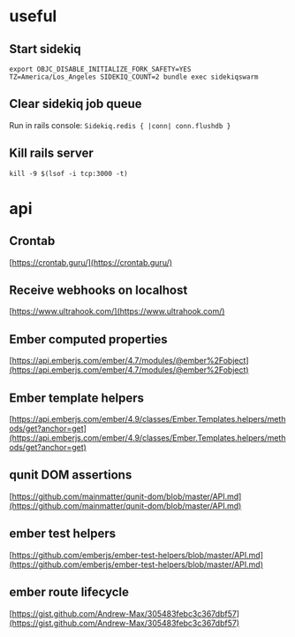 # useful

## Start sidekiq
```
export OBJC_DISABLE_INITIALIZE_FORK_SAFETY=YES
TZ=America/Los_Angeles SIDEKIQ_COUNT=2 bundle exec sidekiqswarm
```

## Clear sidekiq job queue
Run in rails console:
`Sidekiq.redis { |conn| conn.flushdb }`

## Kill rails server
`kill -9 $(lsof -i tcp:3000 -t)`

# api

## Crontab
[https://crontab.guru/](https://crontab.guru/)

## Receive webhooks on localhost
[https://www.ultrahook.com/](https://www.ultrahook.com/)

## Ember computed properties
[https://api.emberjs.com/ember/4.7/modules/@ember%2Fobject](https://api.emberjs.com/ember/4.7/modules/@ember%2Fobject)

## Ember template helpers
[https://api.emberjs.com/ember/4.9/classes/Ember.Templates.helpers/methods/get?anchor=get](https://api.emberjs.com/ember/4.9/classes/Ember.Templates.helpers/methods/get?anchor=get)

## qunit DOM assertions
[https://github.com/mainmatter/qunit-dom/blob/master/API.md](https://github.com/mainmatter/qunit-dom/blob/master/API.md)

## ember test helpers
[https://github.com/emberjs/ember-test-helpers/blob/master/API.md](https://github.com/emberjs/ember-test-helpers/blob/master/API.md)

## ember route lifecycle
[https://gist.github.com/Andrew-Max/305483febc3c367dbf57](https://gist.github.com/Andrew-Max/305483febc3c367dbf57)
